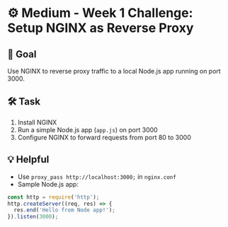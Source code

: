 # ⚙️ Medium - Week 1 Challenge: Setup NGINX as Reverse Proxy

## 🎯 Goal
Use NGINX to reverse proxy traffic to a local Node.js app running on port 3000.

## 🛠️ Task
1. Install NGINX
2. Run a simple Node.js app (`app.js`) on port 3000
3. Configure NGINX to forward requests from port 80 to 3000

## 💡 Helpful
- Use `proxy_pass http://localhost:3000;` in `nginx.conf`
- Sample Node.js app:
```js
const http = require('http');
http.createServer((req, res) => {
  res.end('Hello from Node app!');
}).listen(3000);


